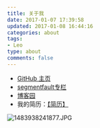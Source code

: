 ```yaml
---
title: 关于我
date: 2017-01-07 17:39:58
updated: 2017-01-08 16:44:16
categories: about
tags: 
- Leo
type: about
comments: false
---
```



- [GitHub 主页](https://github.com/MrLeo)
- [segmentfault专栏](https://segmentfault.com/blog/mr-leo)
- [博客园](http:/www.cnblogs.com/blog-leo)
- 我的简历：<a href="/resume.html" target="_blank">【简历】</a>


![1483938241877.JPG](http://o8taa43yk.bkt.clouddn.com/1483938241877.JPG)